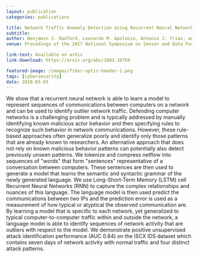 ```yaml
---
layout: publication
categories: publications

title: Network Traffic Anomaly Detection Using Recurrent Neural Networks
subtitle: 
author: Benjamin J. Radford, Leonardo M. Apolonio, Antonio J. Trias, and Jim A. Simpson
venue: Procedings of the 2017 National Symposium on Sensor and Data Fusion

link-text: Available on arXiv
link-download: https://arxiv.org/abs/1803.10769

featured-image: /images/fiber-optic-header-1.png
tags: [cybersecurity]
date: 2018-03-03
---
```


We show that a recurrent neural network is able to learn a model to represent sequences of communications between computers on a network and can be used to identify outlier network traffic. Defending computer networks is a challenging problem and is typically addressed by manually identifying known malicious actor behavior and then specifying rules to recognize such behavior in network communications. However, these rule-based approaches often generalize poorly and identify only those patterns that are already known to researchers. An alternative approach that does not rely on known malicious behavior patterns can potentially also detect previously unseen patterns. We tokenize and compress netflow into sequences of "words" that form "sentences" representative of a conversation between computers. These sentences are then used to generate a model that learns the semantic and syntactic grammar of the newly generated language. We use Long-Short-Term Memory (LSTM) cell Recurrent Neural Networks (RNN) to capture the complex relationships and nuances of this language. The language model is then used predict the communications between two IPs and the prediction error is used as a measurement of how typical or atyptical the observed communication are. By learning a model that is specific to each network, yet generalized to typical computer-to-computer traffic within and outside the network, a language model is able to identify sequences of network activity that are outliers with respect to the model. We demonstrate positive unsupervised attack identification performance (AUC 0.84) on the ISCX IDS dataset which contains seven days of network activity with normal traffic and four distinct attack patterns.

